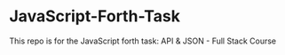 # JavaScript-Forth-Task
This repo is for the JavaScript forth task: API &amp; JSON - Full Stack Course
